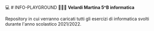 💻 # INFO-PLAYGROUND
👩🏻‍💻 __Velardi Martina 5^B informatica__

Repository in cui verranno caricati tutti gli esercizi di informatica svolti durante l'anno scolastico 2021/2022.